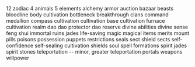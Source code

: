 12 zodiac
4 animals
5 elements
alchemy
armor
auction
bazaar
beasts
bloodline
body cultivation
bottleneck
breakthrough
clans
command medallion
compass
cultivation
cultivation base
cultivation furnace
cultivation realm
dao
dao protector
dao reserve
divine abilities
divine sense
feng shui
immortal ruins
jades
life-saving magic
magical items
merits
mount
pills
poisons
possession
puppets
restrictions
seals
sect shield
sects
self-confidence
self-sealing cultivation
shields
soul
spell formations
spirit jades
spirit stones
teleportation -- minor, greater
teleportation portals
weapons
willpower
